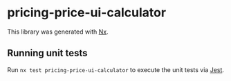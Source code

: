 # pricing-price-ui-calculator

This library was generated with [Nx](https://nx.dev).

## Running unit tests

Run `nx test pricing-price-ui-calculator` to execute the unit tests via [Jest](https://jestjs.io).
